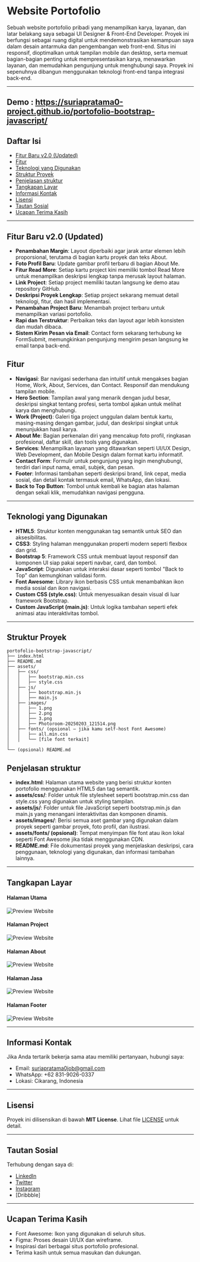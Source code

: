 # Website Portofolio

Sebuah website portofolio pribadi yang menampilkan karya, layanan, dan latar belakang saya sebagai UI Designer & Front-End Developer. Proyek ini berfungsi sebagai ruang digital untuk mendemonstrasikan kemampuan saya dalam desain antarmuka dan pengembangan web front-end. Situs ini responsif, dioptimalkan untuk tampilan mobile dan desktop, serta memuat bagian-bagian penting untuk mempresentasikan karya, menawarkan layanan, dan memudahkan pengunjung untuk menghubungi saya. Proyek ini sepenuhnya dibangun menggunakan teknologi front-end tanpa integrasi back-end.

---
Demo :  https://suriapratama0-project.github.io/portofolio-bootstrap-javascript/
---

## Daftar Isi

- [Fitur Baru v2.0 (Updated)](#fitur-baru-v2.0-(updated))  
- [Fitur](#fitur)  
- [Teknologi yang Digunakan](#teknologi-yang-digunakan)  
- [Struktur Proyek](#struktur-proyek)
- [Penjelasan struktur](#penjelasan-struktur)  
- [Tangkapan Layar](#tangkapan-layar)  
- [Informasi Kontak](#informasi-kontak)  
- [Lisensi](#lisensi)  
- [Tautan Sosial](#tautan-sosial)  
- [Ucapan Terima Kasih](#ucapan-terima-kasih)  

---

## Fitur Baru v2.0 (Updated) 
- **Penambahan Margin**: Layout diperbaiki agar jarak antar elemen lebih proporsional, terutama di bagian kartu proyek dan teks About. 
- **Foto Profil Baru**: Update gambar profil terbaru di bagian About Me. 
- **Fitur Read More**: Setiap kartu project kini memiliki tombol Read More untuk menampilkan deskripsi lengkap tanpa merusak layout halaman.
- **Link Project**: Setiap project memiliki tautan langsung ke demo atau repository GitHub.
- **Deskripsi Proyek Lengkap**: Setiap project sekarang memuat detail teknologi, fitur, dan hasil implementasi.
- **Penambahan Project Baru**: Menambah project terbaru untuk menampilkan variasi portofolio.
- **Rapi dan Terstruktur**: Perbaikan teks dan layout agar lebih konsisten dan mudah dibaca.
- **Sistem Kirim Pesan via Email**: Contact form sekarang terhubung ke FormSubmit, memungkinkan pengunjung mengirim pesan langsung ke email tanpa back-end.

## Fitur

- **Navigasi**: Bar navigasi sederhana dan intuitif untuk mengakses bagian Home, Work, About, Services, dan Contact. Responsif dan mendukung tampilan mobile.
- **Hero Section**: Tampilan awal yang menarik dengan judul besar, deskripsi singkat tentang profesi, serta tombol ajakan untuk melihat karya dan menghubungi.
- **Work (Project)**: Galeri tiga project unggulan dalam bentuk kartu, masing-masing dengan gambar, judul, dan deskripsi singkat untuk menunjukkan hasil karya.
- **About Me**: Bagian perkenalan diri yang mencakup foto profil, ringkasan profesional, daftar skill, dan tools yang digunakan.
- **Services**: Menampilkan layanan yang ditawarkan seperti UI/UX Design, Web Development, dan Mobile Design dalam format kartu informatif.
- **Contact Form**: Formulir untuk pengunjung yang ingin menghubungi, terdiri dari input nama, email, subjek, dan pesan.
- **Footer**: Informasi tambahan seperti deskripsi brand, link cepat, media sosial, dan detail kontak termasuk email, WhatsApp, dan lokasi.
- **Back to Top Button**: Tombol untuk kembali ke bagian atas halaman dengan sekali klik, memudahkan navigasi pengguna.

---

## Teknologi yang Digunakan

- **HTML5**: Struktur konten menggunakan tag semantik untuk SEO dan aksesibilitas.
- **CSS3**: Styling halaman menggunakan properti modern seperti flexbox dan grid.
- **Bootstrap 5**: Framework CSS untuk membuat layout responsif dan komponen UI siap pakai seperti navbar, card, dan tombol.
- **JavaScript**: Digunakan untuk interaksi dasar seperti tombol "Back to Top" dan kemungkinan validasi form.
- **Font Awesome**: Library ikon berbasis CSS untuk menambahkan ikon media sosial dan ikon navigasi.
- **Custom CSS (style.css)**: Untuk menyesuaikan desain visual di luar framework Bootstrap.
- **Custom JavaScript (main.js)**: Untuk logika tambahan seperti efek animasi atau interaktivitas tombol.

---

## Struktur Proyek

```
portofolio-bootstrap-javascript/
├── index.html
├── README.md
├── assets/
│   ├── css/
│   │   ├── bootstrap.min.css
│   │   ├── style.css
│   ├── js/
│   │   ├── bootstrap.min.js
│   │   ├── main.js
│   ├── images/
│   │   ├── 1.png
│   │   ├── 2.png
│   │   ├── 3.png
│   │   ├── Photoroom-20250203_121514.png
│   ├── fonts/ (opsional — jika kamu self-host Font Awesome)
│   │   ├── all.min.css
│   │   └── [file font terkait]
│
└── (opsional) README.md
```

## Penjelasan struktur

- **index.html**: Halaman utama website yang berisi struktur konten portofolio menggunakan HTML5 dan tag semantik.
- **assets/css/**: Folder untuk file stylesheet seperti bootstrap.min.css dan style.css yang digunakan untuk styling tampilan.
- **assets/js/**: Folder untuk file JavaScript seperti bootstrap.min.js dan main.js yang menangani interaktivitas dan komponen dinamis.
- **assets/images/**: Berisi semua aset gambar yang digunakan dalam proyek seperti gambar proyek, foto profil, dan ilustrasi.
- **assets/fonts/ (opsional)**: Tempat menyimpan file font atau ikon lokal seperti Font Awesome jika tidak menggunakan CDN.
- **README.md**: File dokumentasi proyek yang menjelaskan deskripsi, cara penggunaan, teknologi yang digunakan, dan informasi tambahan lainnya.

---

## Tangkapan Layar
#### Halaman Utama
![Preview Website](assets/images/home.png)

#### Halaman Project
![Preview Website](assets/images/project.png)

#### Halaman About
![Preview Website](assets/images/about.png)

#### Halaman Jasa
![Preview Website](assets/images/jasa.png)

#### Halaman Footer
![Preview Website](assets/images/footer.png)

---

## Informasi Kontak
Jika Anda tertarik bekerja sama atau memiliki pertanyaan, hubungi saya:
- Email: suriapratama0job@gmail.com
- WhatsApp: +62 831-9026-0337
- Lokasi: Cikarang, Indonesia

---

## Lisensi
Proyek ini dilisensikan di bawah **MIT License**. Lihat file [LICENSE](LICENSE) untuk detail.

---

## Tautan Sosial
Terhubung dengan saya di:
- [LinkedIn](https://www.linkedin.com/in/suria-pratama-97805434b/)
- [Twitter](https://x.com/SuriaPratama0)
- [Instagram](https://www.instagram.com/suria_pratama0/)
- [Dribbble]

---

## Ucapan Terima Kasih
- Font Awesome: Ikon yang digunakan di seluruh situs.
- Figma: Proses desain UI/UX dan wireframe.
- Inspirasi dari berbagai situs portofolio profesional.
- Terima kasih untuk semua masukan dan dukungan.
